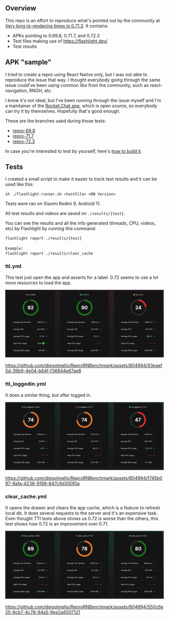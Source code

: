 ## Overview

This repo is an effort to reproduce what's pointed out by the community at [Very long re-rendering times in 0.71.3](https://github.com/facebook/react-native/issues/36296).
It contains:

- APKs pointing to 0.69.8, 0.71.7, and 0.72.3
- Test files making use of https://flashlight.dev/
- Test results

## APK "sample"

I tried to create a repro using React Native only, but I was not able to reproduce the issue that way. I thought everybody going through the same issue could've been using common libs from the community, such as react-navigation, RNGH, etc.

I know it's not ideal, but I've been running through the issue myself and I'm a maintainer of the [Rocket.Chat app](https://github.com/RocketChat/Rocket.Chat.ReactNative/), which is open source, so everybody can try it by themselves. Hopefully that's good enough.

These are the branches used during those tests:
- [repro-69.8](https://github.com/RocketChat/Rocket.Chat.ReactNative/tree/repro-69.8)
- [repro-71.7](https://github.com/RocketChat/Rocket.Chat.ReactNative/tree/repro-71.7)
- [repro-72.3](https://github.com/RocketChat/Rocket.Chat.ReactNative/tree/repro-72.3)

In case you're interested to test by yourself, here's [how to build it](https://github.com/RocketChat/Rocket.Chat.ReactNative/blob/develop/CONTRIBUTING.md#how-to-run).

## Tests

I created a small script to make it easier to track test results and it can be used like this:

```
sh ./flashlight-runner.sh <testFile> <RN Version>
```

Tests were ran on Xiaomi Redmi 9, Android 11.

All test results and videos are saved on `./results/{test}`.

You can see the results and all the info generated (threads, CPU, videos, etc) by Flashlight by running this command:

```
flashlight report ./results/{test}

Example:
flashlight report ./results/clear_cache
```

### tti.yml

This test just open the app and asserts for a label. 0.72 seems to use a lot more resources to load the app.

<img src="readme_content/tti.png" />

https://github.com/diegolmello/ReproRNBenchmark/assets/804994/93eaef5d-39b9-4e04-b64f-f36844e67ae8

### tti_loggedin.yml

It does a similar thing, but after logged in.

<img src="readme_content/tti_loggedin.png" />

https://github.com/diegolmello/ReproRNBenchmark/assets/804994/f745b097-9afa-4238-9198-847c9d300f0a

### clear_cache.yml

It opens the drawer and clears the app cache, which is a feature to refresh local db. It does several requests to the server and it's an expensive task. Even thought TTI tests above shows us 0.72 is worse than the others, this test shows how 0.72 is an improvement over 0.71.

<img src="readme_content/clear_cache.png" />

https://github.com/diegolmello/ReproRNBenchmark/assets/804994/550c6e25-8cb7-4c78-94a5-9ee2a6507121
